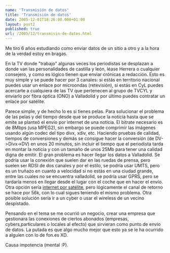 ```yaml
---
name: 'Transmisión de datos'
title: 'Transmisión de datos'
date: 2005-12-01T18:26:00.000+01:00
layout: post2
published: true
url: /2005/12/transmisin-de-datos.html
---
```


Me tiro 6 años estudiando como enviar datos de un sitio a otro y a la hora de la verdad estoy en bragas.  
  
En la TV donde "trabajo" algunas veces los periodistas se desplazan a donde van las personalidades de castilla y león, léase Herrera o cualquier consejero, y como es lógico tienen que enviar crónicas a redacción. Esto es muy simple y se puede hacer por 3 canales: si estás en territorio nacional puedes usar un enlace por microondas (retevisión), si estás en CyL puedes acercarte a cualquiera de las TV que pertenecen al grupo de TVCYL y enviarlo por fibra óptica (ONO) a Valladolid y por último puedes contratar un enlace por satélite.  
  
Parece simple, y de hecho lo es si tienes pelas. Para solucionar el problema de las pelas y del tiempo desde que se produce la noticia hasta que se emite se planteó el envío por internet de una noticia. El bitrate necesario es de 8Mbps (usa MPEG2), sin embargo se puede comprimir las imágenes usando algún codec del tipo divx, xdiv, etc. Haciendo pruebas de calidad, tiempos de conversiones y demás se consigue hacer la conversión (de DV->Divx->DV) en unos 20 minutos, sin incluir el tiempo que el periodista tarda en montar la noticia y con un tamaño de unos 25Mb para tener una calidad digna de emitir. El gran problema es hacer llegar los datos a Valladolid. Se podría usar la conexión que suelen dar en las ruedas de prensa, pero suelen ser RDSI de dos canales y por el estilo, se podría usar UMTS, pero es un truñazo en cuanto a velocidad si no estás en una ciudad grande, entre las cuales no se encuentra valladolid, se podría usar GPRS, pero se tardaría menos en llegar desde el lugar con el coche que en hacer el envío. Otra opción sería [internet por satélite](http://acceso.ya.com/satelite/satprofesional24h/), pero lógicamente el canal de retorno se hace por 56k, con lo cual sigues teniendo el mismo problema. Otra posible solución sería ir a un cyber o usar el wireless de un vecino despistado.  
  
Pensando en el tema se me ocurrió un negocio, crear una empresa que gestionara las conexiones de ciertos abonados (empresas, cybers,particulares o locales al efecto) que sirvieran como punto de envío de datos. La putada es que algo mucho mejor que esto ya se le ha ocurrido a alguien con lo de fon.es XD.  
  
Causa impotencia (mental :P).